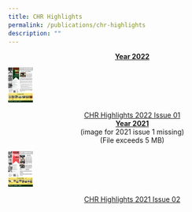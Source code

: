 ```yaml
---
title: CHR Highlights
permalink: /publications/chr-highlights
description: ""
---
```

<center><strong><u>Year 2022</u></strong></center>

<img src="/images/CHR_Highlights_1_Page_1_86x121.jpeg" 
     style="width:10%">
<center><a href="/files/CHR%20Highlights%201%20FINAL.pdf" target="_blank" rel="noopener">CHR Highlights 2022 Issue 01</a></center>


<center><strong><u>Year 2021</u></strong></center>

<center>(image for 2021 issue 1 missing)<br>(File exceeds 5 MB)</center>

<img src="/images/CHR%20Highlights%20Issue%202%202021%20FINAL_Page_1.jpeg" 
     style="width:10%">
<center><a href="/files/CHR%20Highlights%20Issue%202%202021%20FINAL.pdf" target="_blank" rel="noopener">CHR Highlights 2021 Issue 02</a></center>






